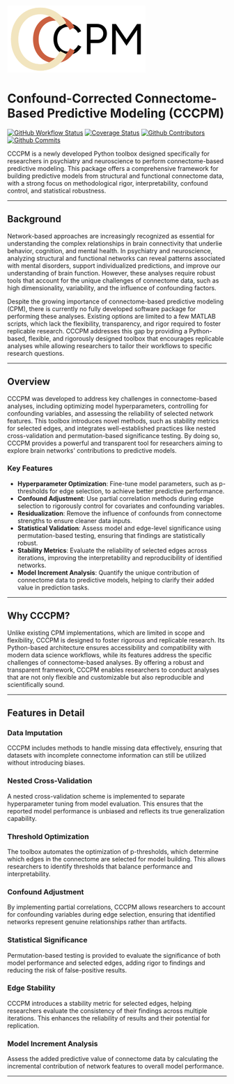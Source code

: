 ![Logo](assets/img/CCCPM_medium.png)
# Confound-Corrected Connectome-Based Predictive Modeling (CCCPM)
[![GitHub Workflow Status](https://github.com/wwu-mmll/confound_corrected_cpm/actions/workflows/python-test.yml/badge.svg)](https://github.com/wwu-mmll/confound_corrected_cpm/actions/workflows/python-test.yml)
[![Coverage Status](https://coveralls.io/repos/github/wwu-mmll/cpm_python/badge.svg?branch=main)](https://coveralls.io/github/wwu-mmll/cpm_python?branch=main)
[![Github Contributors](https://img.shields.io/github/contributors-anon/wwu-mmll/cpm_python?color=blue)](https://github.com/wwu-mmll/cpm_python/graphs/contributors)
[![Github Commits](https://img.shields.io/github/commit-activity/y/wwu-mmll/cpm_python)](https://github.com/wwu-mmll/cpm_python/commits/main)

CCCPM is a newly developed Python toolbox designed specifically for researchers in psychiatry and neuroscience to 
perform connectome-based predictive modeling. This package offers a comprehensive framework for building predictive 
models from structural and functional connectome data, with a strong focus on methodological rigor, interpretability, 
confound control, and statistical robustness.

---
## Background

Network-based approaches are increasingly recognized as essential for understanding the complex relationships in brain connectivity that underlie behavior, cognition, and mental health. In psychiatry and neuroscience, analyzing structural and functional networks can reveal patterns associated with mental disorders, support individualized predictions, and improve our understanding of brain function. However, these analyses require robust tools that account for the unique challenges of connectome data, such as high dimensionality, variability, and the influence of confounding factors.

Despite the growing importance of connectome-based predictive modeling (CPM), there is currently no fully developed software package for performing these analyses. Existing options are limited to a few MATLAB scripts, which lack the flexibility, transparency, and rigor required to foster replicable research. CCCPM addresses this gap by providing a Python-based, flexible, and rigorously designed toolbox that encourages replicable analyses while allowing researchers to tailor their workflows to specific research questions.

---

## Overview

CCCPM was developed to address key challenges in connectome-based analyses, including optimizing model hyperparameters, controlling for confounding variables, and assessing the reliability of selected network features. This toolbox introduces novel methods, such as stability metrics for selected edges, and integrates well-established practices like nested cross-validation and permutation-based significance testing. By doing so, CCCPM provides a powerful and transparent tool for researchers aiming to explore brain networks' contributions to predictive models.

### Key Features

- **Hyperparameter Optimization**: Fine-tune model parameters, such as p-thresholds for edge selection, to achieve better predictive performance.
- **Confound Adjustment**: Use partial correlation methods during edge selection to rigorously control for covariates and confounding variables.
- **Residualization**: Remove the influence of confounds from connectome strengths to ensure cleaner data inputs.
- **Statistical Validation**: Assess model and edge-level significance using permutation-based testing, ensuring that findings are statistically robust.
- **Stability Metrics**: Evaluate the reliability of selected edges across iterations, improving the interpretability and reproducibility of identified networks.
- **Model Increment Analysis**: Quantify the unique contribution of connectome data to predictive models, helping to clarify their added value in prediction tasks.

---

## Why CCCPM?

Unlike existing CPM implementations, which are limited in scope and flexibility, CCCPM is designed to foster rigorous and replicable research. Its Python-based architecture ensures accessibility and compatibility with modern data science workflows, while its features address the specific challenges of connectome-based analyses. By offering a robust and transparent framework, CCCPM enables researchers to conduct analyses that are not only flexible and customizable but also reproducible and scientifically sound.

---

## Features in Detail

### **Data Imputation**
CCCPM includes methods to handle missing data effectively, ensuring that datasets with incomplete connectome information can still be utilized without introducing biases.

### **Nested Cross-Validation**
A nested cross-validation scheme is implemented to separate hyperparameter tuning from model evaluation. This ensures that the reported model performance is unbiased and reflects its true generalization capability.

### **Threshold Optimization**
The toolbox automates the optimization of p-thresholds, which determine which edges in the connectome are selected for model building. This allows researchers to identify thresholds that balance performance and interpretability.

### **Confound Adjustment**
By implementing partial correlations, CCCPM allows researchers to account for confounding variables during edge selection, ensuring that identified networks represent genuine relationships rather than artifacts.

### **Statistical Significance**
Permutation-based testing is provided to evaluate the significance of both model performance and selected edges, adding rigor to findings and reducing the risk of false-positive results.

### **Edge Stability**
CCCPM introduces a stability metric for selected edges, helping researchers evaluate the consistency of their findings across multiple iterations. This enhances the reliability of results and their potential for replication.

### **Model Increment Analysis**
Assess the added predictive value of connectome data by calculating the incremental contribution of network features to overall model performance.

---